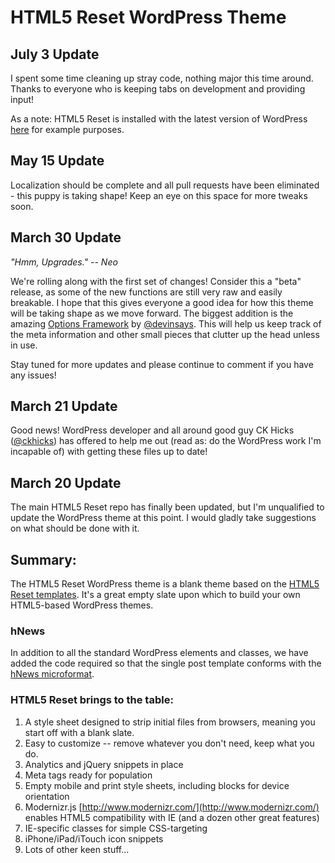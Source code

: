 #  HTML5 Reset WordPress Theme

## July 3 Update

I spent some time cleaning up stray code, nothing major this time around. Thanks to everyone who is keeping tabs on development and providing input!

As a note: HTML5 Reset is installed with the latest version of WordPress [here](http://ckhicks.com/html5reset/) for example purposes.

## May 15 Update

Localization should be complete and all pull requests have been eliminated - this puppy is taking shape! Keep an eye on this space for more tweaks soon.

## March 30 Update

*"Hmm, Upgrades." -- Neo*

We're rolling along with the first set of changes! Consider this a "beta" release, as some of the new functions are still very raw and easily breakable. I hope that this gives everyone a good idea for how this theme will be taking shape as we move forward. The biggest addition is the amazing [Options Framework](http://wptheming.com/options-framework-plugin/) by [@devinsays](https://twitter.com/devinsays). This will help us keep track of the meta information and other small pieces that clutter up the head unless in use.

Stay tuned for more updates and please continue to comment if you have any issues!

## March 21 Update

Good news! WordPress developer and all around good guy CK Hicks ([@ckhicks](http://twitter.com/ckhicks)) has offered to help me out (read as: do the WordPress work I'm incapable of) with getting these files up to date!

## March 20 Update

The main HTML5 Reset repo has finally been updated, but I'm unqualified to update the WordPress theme at this point. I would gladly take suggestions on what should be done with it.

## Summary:

The HTML5 Reset WordPress theme is a blank theme based on the [HTML5 Reset templates](https://github.com/murtaugh/HTML5-Reset). It's a great empty slate upon which to build your own HTML5-based WordPress themes.

### hNews

In addition to all the standard WordPress elements and classes, we have added the code required so that the single post template conforms with the [hNews microformat](http://microformats.org/wiki/hnews).

### HTML5 Reset brings to the table:

1. A style sheet designed to strip initial files from browsers, meaning you start off with a blank slate.
2. Easy to customize -- remove whatever you don't need, keep what you do.
3. Analytics and jQuery snippets in place
4. Meta tags ready for population
5. Empty mobile and print style sheets, including blocks for device orientation
6. Modernizr.js [http://www.modernizr.com/](http://www.modernizr.com/) enables HTML5 compatibility with IE (and a dozen other great features)
7. IE-specific classes for simple CSS-targeting
8. iPhone/iPad/iTouch icon snippets 
9. Lots of other keen stuff...
